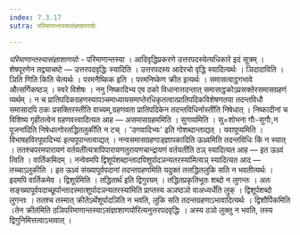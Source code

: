 ```yaml
---
index: 7.3.17
sutra: परिमाणान्तस्यासंज्ञाशाणयोः

---
```

_परिमाणान्तस्यासंज्ञाशाणयोः_ - परिमाणान्तस्या । आदिवृद्धिप्रकरणे उत्तरपदस्येत्यधिकारे इदं सूत्रम् । शेषपूरणेन तद्व्याचष्टे — उत्तरपदवृद्धिः स्यादिति । उत्तरपदस्य आदेरचो वृद्धि स्यादित्यर्थः । ञिदादाविति । ञिति णिति किति चेत्यर्थः । परमनैष्किक इति । परमनिष्केण क्रीत इत्यर्थः । समासत्वाट्ठगभावे औत्सर्गिकष्ठञ् । स्वरे विशेषः । ननु निष्कादिभ्य एव ठको विधानात्तदन्तात् समासाट्ठकोऽप्रसक्तेरसमासग्रहणं व्यर्थम् । न च प्रातिपदिकग्रहणस्यापञ्चमाध्यायसमाप्तेरधिकृतत्वात्प्रातिपदिकविशेषणतया तदन्तविधौ समासादपि ठकः प्रसक्तिरस्तीति वाच्यम्,ग्रहणवता प्रातिपदिकेन तदन्तविधिर्नास्ती॑ति निषेधात् । निष्कादीनां च विशिष्य गृहीतत्वेन ग्रहणवत्त्वादित्यत आह — असमासग्रहममिति । सुगव्यमिति । सु=शोभना गौः-सुगौः,न पूजना॑दिति निषेधात्गोरतद्धितलुकी॑ति न टच् । 'उगवादिभ्यः' इति गोशब्दान्ताद्यत् । यवापूप्यमिति ।विभाषहविरपूपादिभ्यः॑ इत्यपूपान्तत्वाद्यत् । नन्वसमासग्रहणाड्ज्ञापकादिति ऊध्र्वमिति तदन्तविधिः किं न स्यात् । ततश्चपरमपारायणं वर्तयती॑त्यत्रापिपारायणतुरायणचान्द्रायणं वर्तयती॑ति ठञ् स्यादित्यत आह — इत ऊध्र्वं त्विति । वार्तिकमिदम् । नन्वेवमपि द्विशूर्पशब्दान्तादपिशूर्पादञन्यतरस्या॑मित्यञ् स्यादित्यत आद — तच्चाऽलुकीति । इत ऊध्र्वं संख्यापूर्वपदानां तदन्तग्रहणमिति यदुक्तं तत्तद्धितलुकि सति न भवतीत्यर्थः । इदमपि वार्तिकमेव । द्विशूर्पमिति । तद्धितार्थ॑ इति द्विगुरयम् । तद्धितप्रकृतिभूतः शब्दो न लुगन्तः । अतः सङ्ख्यापूर्वपदाच्छूर्पान्तादस्मात्शूर्पादञन्यतरस्या॑मिति प्राप्तस्य अञष्ठञो वाअध्यर्धे॑ति लुक् । द्विशूर्पशब्दो लुगन्तः । ततश्च तस्मात् क्रीतेऽर्थेशूर्पादञि॑ति न भवति, लुकि सति तदन्तग्रहणाऽभावादित्यर्थः । द्विशौर्पिकमिति ।तेन क्रीत॑मिति ठञिपरिमाणान्तस्याऽसंज्ञाशाणयो॑रित्यनुत्तरपदवृद्धिः । अस्य ठञो लुक्तु न भवति, तस्य द्विगुनिमित्तत्वाऽभावात् ।